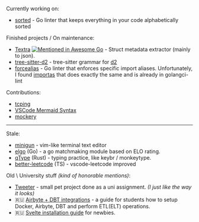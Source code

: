 Currently working on: 
- [sorted](https://github.com/ravsii/sorted) - Go linter that keeps everything in your code alphabetically sorted

Finished projects / On maintenance:

- [Textra](https://github.com/ravsii/textra) [![Mentioned in Awesome Go](https://awesome.re/mentioned-badge.svg)](https://github.com/avelino/awesome-go) - Struct metadata extractor (mainly to json).
- [tree-sitter-d2](https://github.com/ravsii/tree-sitter-d2) - tree-sitter grammar for [d2](https://d2lang.com/)
- [forcealias](https://github.com/ravsii/forcealias) - Go linter that enforces specific import aliases. Unfortunately, I found [importas](https://github.com/julz/importas) that does exactly the same and is already in golangci-lint

Contributions:

- [tcping](https://github.com/pouriyajamshidi/tcping)
- [VSCode Mermaid Syntax](https://github.com/bpruitt-goddard/vscode-mermaid-syntax-highlight)
- [mockery](https://github.com/vektra/mockery)

___

Stale:
* [minigun](https://github.com/ravsii/minigun) - vim-like terminal text editor
* [elgo](https://github.com/ravsii/elgo) (Go) - a go matchmaking module based on ELO rating.
* [qType](https://github.com/ravsii/qType) (Rust) - typing practice, like keybr / monkeytype.
* [better-leetcode](https://github.com/ravsii/better-leetcode) (TS) - vscode-leetcode improved

Old \ University stuff _(kind of honorable mentions)_:

- [Tweeter](https://github.com/ravsii/tweeter) - small pet project done as a uni assignment. _(I just like the way it looks)_
- 🇷🇺 [Airbyte + DBT integrations](https://github.com/ravsii/UDvIS) - a guide for students how to setup Docker, Airbyte, DBT and perform ETL(ELT) operations.
- 🇷🇺 [Svelte installation guide](https://github.com/ravsii/svelte-installation-guide-ru) for newbies.

